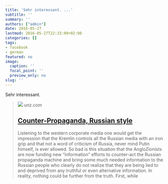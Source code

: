 ```yaml
---
title: 'Sehr interessant. ...'
subtitle: ''
summary: ''
authors: ["admin"]
date: 2016-05-27
lastmod: 2016-05-27T22:33:09+02:00
categories: []
tags:
- facebook
- german
featured: no
image:
  caption: ''
  focal_point: ''
  preview_only: no
slug: ''
---
```

Sehr interessant.
> [![](https://www.unz.com/wp-content/uploads/2016/05/Saker-0506c-150x56.jpg)](http://www.unz.com/tsaker/counter-propaganda-russian-style/)
> unz.com
> ## [Counter-Propaganda, Russian style](http://www.unz.com/tsaker/counter-propaganda-russian-style/)
>
>Listening to the western corporate media one would get the impression that the Kremlin controls all the Russian media with an iron grip and that not a word of criticism of Russia, never mind Putin himself, is ever allowed. So bad is this situation that the AngloZionists are now funding new “information” efforts to counter-act the Russian propaganda machine and bring some much needed information to the Russian people who clearly do not realize that they are being lied to and deprived from any truthful or even alternative information. In reality, nothing could be further from the truth. First, while


